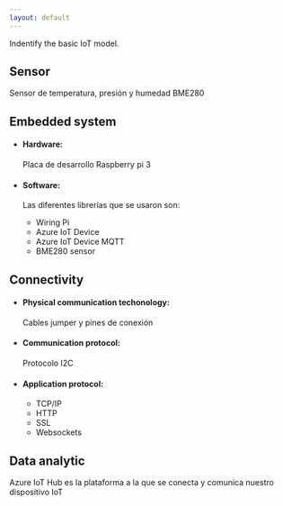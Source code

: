 ```yaml
---
layout: default
---
```



Indentify the basic IoT model.

## Sensor

Sensor de temperatura, presión y humedad BME280

## Embedded system

*   #### Hardware:

    Placa de desarrollo Raspberry pi 3
    
*   #### Software:

    Las diferentes librerías que se usaron son:
    
    - Wiring Pi
    - Azure IoT Device
    - Azure IoT Device MQTT
    - BME280 sensor

## Connectivity

*   #### Physical communication techonology:

    Cables jumper y pines de conexión
    
*   #### Communication protocol:

    Protocolo I2C
    
*   #### Application protocol:

    - TCP/IP
    - HTTP
    - SSL
    - Websockets 

## Data analytic

Azure IoT Hub es la plataforma a la que se conecta y comunica nuestro dispositivo IoT

